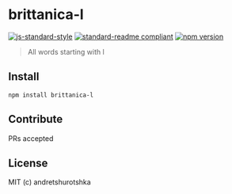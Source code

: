 # brittanica-l

[![js-standard-style](https://img.shields.io/badge/code%20style-standard-brightgreen.svg?style=flat-square)](http://standardjs.com/)
[![standard-readme compliant](https://img.shields.io/badge/standard--readme-OK-green.svg?style=flat-square)](https://github.com/RichardLitt/standard-readme)
[![npm version](https://img.shields.io/npm/v/brittanica-l.svg?style=flat-square)](https://badge.fury.io/js/brittanica-l)

> All words starting with l

## Install
```
npm install brittanica-l
```

## Contribute

PRs accepted

## License

MIT (c) andretshurotshka
